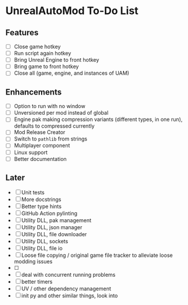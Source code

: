 # UnrealAutoMod To-Do List

## Features
- [ ] Close game hotkey
- [ ] Run script again hotkey
- [ ] Bring Unreal Engine to front hotkey
- [ ] Bring game to front hotkey
- [ ] Close all (game, engine, and instances of UAM)

## Enhancements
- [ ] Option to run with no window
- [ ] Unversioned per mod instead of global
- [ ] Engine pak making compression variants (different types, in one run), defaults to compressed currently
- [ ] Mod Release Creator
- [ ] Switch to `pathlib` from strings
- [ ] Multiplayer component
- [ ] Linux support
- [ ] Better documentation

## Later
- [ ] Unit tests
- [ ] More docstrings
- [ ] Better type hints
- [ ] GitHub Action pylinting
- [ ] Utility DLL, pak management
- [ ] Utility DLL, json manager
- [ ] Utility DLL, file downloader
- [ ] Utility DLL, sockets
- [ ] Utility DLL, file io
- [ ] Loose file copying / original game file tracker to alleviate loose modding issues
- [ ] 
- [ ] deal with concurrent running problems
- [ ] better timers
- [ ] UV / other dependency management
- [ ] init py and other similar things, look into
